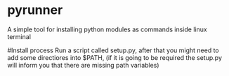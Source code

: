 # pyrunner
A simple tool for installing python modules as commands inside linux terminal

#Install process
Run a script called setup.py, after that you might need to add some directiores into $PATH,
(if it is going to be required the setup.py will inform you that there are missing path
variables)
